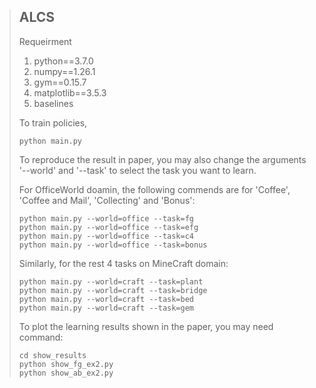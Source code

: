 > ## ALCS
> 
> Requeirment
> 1.   python==3.7.0
> 2.   numpy==1.26.1
> 3.   gym==0.15.7
> 4.   matplotlib==3.5.3
> 5.   baselines
>
> 
> To train policies, 
> 
>     python main.py
>
> To reproduce the result in paper, you may also change the arguments '--world' and '--task' to select the task you want to learn.
>
> For OfficeWorld doamin, the following commends are for 'Coffee', 'Coffee and Mail', 'Collecting' and 'Bonus':
> 
>     python main.py --world=office --task=fg
>     python main.py --world=office --task=efg
>     python main.py --world=office --task=c4
>     python main.py --world=office --task=bonus
>
> Similarly, for the rest 4 tasks on MineCraft domain:
> 
>     python main.py --world=craft --task=plant
>     python main.py --world=craft --task=bridge
>     python main.py --world=craft --task=bed
>     python main.py --world=craft --task=gem
>
> 
> To plot the learning results shown in the paper, you may need command:
> 
>     cd show_results
>     python show_fg_ex2.py
>     python show_ab_ex2.py
> 




